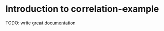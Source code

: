 # Introduction to correlation-example

TODO: write [great documentation](http://jacobian.org/writing/what-to-write/)
